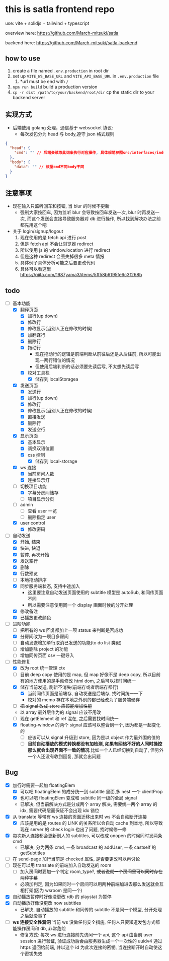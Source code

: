 # this is satla frontend repo

use:
vite + solidjs + tailwind + typescript

overview here:
https://github.com/March-mitsuki/satla

backend here:
https://github.com/March-mitsuki/satla-backend

## how to use

1. create a file named `.env.production` in root dir
1. set up `VITE_WS_BASE_URL` and `VITE_API_BASE_URL` in `.env.production` file
   1. *url must be end with `/`
2. `npm run build` build a production version
3. `cp -r dist /path/to/your/backend/root/dir` cp the static dir to your backend server

## 实现方式

- 后端使用 golang 处理，通信基于 websocket 协议:
  - 每次发包分为 head 与 body,遵守 json 格式规则

```json
{
  "head": {
    "cmd": "" // 后端会读取此词条执行对应操作, 具体规范参照src/interfaces/index.ts
  },
  "body": {
    "data": "" // 根据cmd不同body不同
  }
}
```

## 注意事项

- 现在输入只监听回车和按钮, 当 blur 的时候不更新
  - 强制大家按回车, 因为监听 blur 会导致按回车发送一次, blur 时再发送一次, 而这个发送会直接导致服务器对 db 进行操作, 所以找到解决办法之前都先用这个吧
- 关于 login/signup/logout
  1. 现在使用的是 fetch api 进行 post
  1. 但是 fetch api 不会让浏览器 redirect
  1. 所以使用 js 的 window.location 进行 redirect
  1. 但是这种 redirect 会丢失掉很多 meta 情报
  1. 具体例子具体分析可能之后要更改代码
  1. 具体可以看这里 https://qiita.com/1987yama3/items/5ff58b6195fe6c3f268b

## todo

- [ ] 基本功能
  - [x] 翻译页面
    - [x] 加行(up down)
    - [x] 修改行
    - [x] 修改显示(当别人正在修改的时候)
    - [x] 加翻译行
    - [x] 删除行
    - [x] 拖动行
      - 现在拖动行的逻辑是前端判断从前往后还是从后往前, 所以可能出现一两行错位的情况
      - 但使用后端判断的话必须要先读后写, 不太想先读后写
    - [x] 校对工具栏
      - [x] 储存到 localStoragea
  - [x] 发送页面
    - [x] 发送行
    - [x] 加行(up down)
    - [x] 修改行
    - [x] 修改显示(当别人正在修改的时候)
    - [x] 直接发送
    - [x] 删除行
    - [x] 发送空行
  - [x] 显示页面
    - [x] 基本显示
    - [x] 调换双语位置
    - [x] css 控制
      - [x] 储存到 local-storage
  - [x] ws 连接
    - [x] 当前房间人数
    - [x] 连接显示灯
  - [ ] 切换项目功能
    - [x] 字幕分房间储存
    - [ ] 项目显示分页
  - [ ] admin
    - [ ] 查看 user 一览
    - [ ] 删除指定 user
  - [x] user control
    - [x] 修改密码
- [ ] 自动发送
  - [x] 开始, 结束
  - [x] 快进, 快退
  - [x] 暂停, 再次开始
  - [x] 发送空行
  - [x] 删除
  - [x] 行数预览
  - [ ] 本地拖动排序
  - [x] 同步服务端状态, 支持中途加入
    - 这里要注意自动发送页面使用的 subtitle 模型是 autoSub, 和同传页面不同
    - 所以需要注意使用同一个 display 画面时候的分开处理
  - [x] 修改备注
  - [x] 已播放更改颜色
- [ ] 进阶功能
  - [ ] 把所有的 ws 回复都加上一项 status 来判断是否成功
  - [x] 分房间改为一项目多房间
  - [ ] 自动发送增加单行取消已发送的功能(to do list 类似)
  - [ ] 增加删除 project 的功能
  - [ ] 增加同传页面 csv 一键导入
- [ ] 性能修复
  - [x] 改为 root 统一管理 ctx
  - [ ] 目前 deep copy 使用的是 map, 但 map 好像不是 deep copy, 所以目前有的地方使用的是手动修改 html dom, 之后可以找时间统一
  - [x] 储存当前发送, 刷新不消失(前端存或者后端存都行)
    - [x] 当前同传页面是前端存, 自动发送是后端存, 找时间统一一下
    - 校对的 memo 存在本地之外别的都已经改为了服务端储存
  - [ ] ~~把 signal 改成 store 应该能增加性能~~
  - 以 array 最外层作为的 signal 应该不用改
  - [ ] 现在 getElement 和 ref 混在, 之后需要找时间统一
  - [x] floating-window 的两个 signal 应该可以整合到一个, 因为都是一起变化的
    - [ ] 应该可以从 signal 升级到 store, 因为是以 object 作为最外围的值的
    - [ ] **目前自动播放的模式转换都没有加检测, 如果有网络不好的人同时操控那么就会出现界面不一致的情况** 比如一个人已经切换到自动了, 但另外一个人还没有收到回复, 那就会出问题

## Bug

- [x] 加行时需要一起加 floatingElem
  - [x] 可以吧 floatingElem 的成分统一到 subtitle 里面,多 nest 一个 clientProp
  - [x] 也可以吧 floatingElem 变成和 subtitle 同一级的全局 signal
  - 已解决, 但当前解决方式是分成两个 array 解决, 需要统一两个 array 的 idx, 需要代码层面保证不会出现 idx 错位
- [x] 从 translate 等带有 ws 连接的页面迁移出来时 ws 不会自动断开连接
  - [x] 应该是用的是 routes 的 LINK 的关系所以会自动 cache 到本地, 所以导致现在 server 的 check login 也出了问题, 找时候修一修
- [x] 每次新人连接都会更新别人的 subtitles, 可以改成 onopen 的时候同时发两条 cmd
  - 已解决, 分为两条 cmd, 一条 broadcast 的 addUser, 一条 castself 的 getSubtitles
- [ ] 在 send-page 加行当前是 checked 属性, 是否要更改可以再讨论
- [ ] 现在可以用 translate 的前端加入自动发送的 room
  - [ ] 加入房间时要加一个判定 room_type?, ~~或者说就一个房间里可以同时存在两种字幕~~
  - 必须加判定, 因为如果同时一个房间可以用两种前端加进去那么发送就会互相打架(因为 wsroom 是同一个)
- [x] 自动播放暂停时好像没更改 rdb 的 playstat 为暂停
- [x] 自动播放好像没更改 now subtitles
  - 已解决, 自动播放的 subtitle 和同传的 subtitle 不是同一个模型, 分开处理之后就没事了
- [ ] **ws 连接安全性漏洞** 当前 ws 没做任何安全措施, 任何人只要知道发包方式都能操作房间和 db, 非常危险
  - 修复方式: 每次 ws 进行连接前先访问一个 api, 这个 api 由当前 user session 进行验证, 验证成功后会由服务器生成一个一次性的 uuidv4 通过 https 返回给前端, 并以这个 id 为此次连接的密钥, 当连接断开时自动使这个密钥失效
